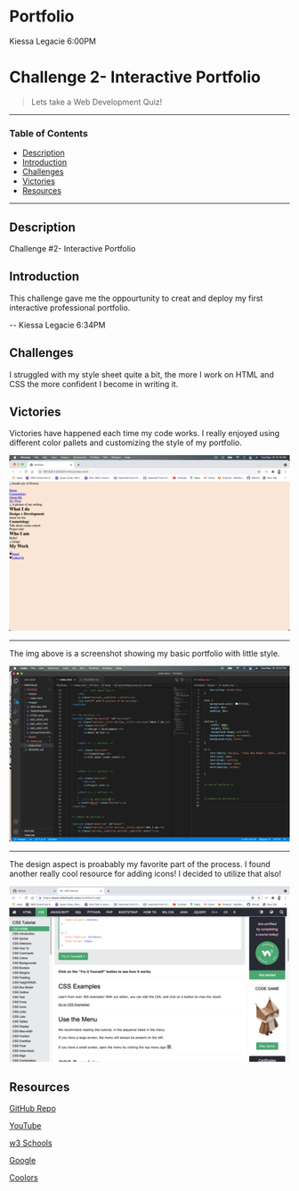 # Portfolio

Kiessa Legacie 6:00PM
# Challenge 2- Interactive Portfolio
> Lets take a Web Development Quiz!
---
### Table of Contents
- [Description](#description)
- [Introduction](#introduction)
- [Challenges](#challenges)
- [Victories](#victories)
- [Resources](#resources)

---

## Description

Challenge #2- Interactive Portfolio 

## Introduction 
This challenge gave me the oppourtunity to creat and deploy my first interactive professional portfolio.  


--
Kiessa Legacie 6:34PM

## Challenges
I struggled with my style sheet quite a bit, the more I work on HTML and CSS the more confident I become in writing it. 

## Victories
Victories have happened each time my code works. I really enjoyed using different color pallets and customizing the style of my portfolio.

<img src="./images/HTML1.png"/>

---

The img above is a screenshot showing my basic portfolio with little style.

<img src="./images/VSSHOT.png"/>

---

The design aspect is proabably my favorite part of the process. I found another really cool resource for adding icons! I decided to utilize that also! 

<img src= "./images/w3resource.png"/>

## Resources 

<a href="">GitHub Repo</a>

<a href="https://www.youtube.com/results?search_query=css+stylesheet+tutorial"> YouTube</a>

<a href="https://www.w3schools.com/css/css_intro.asp">w3 Schools</a>

<a href="https://www.google.com/">Google</a>

<a href="https://coolors.co/">Coolors</a>
